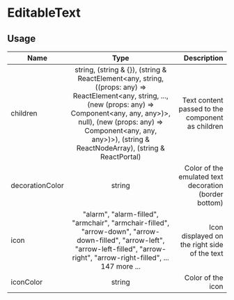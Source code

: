 <!-- 
This is an auto-generated markdown. 
You can change it in "src/molecules/EditableText.tsx" and run build:docs to update this file.
-->
# EditableText

## Usage
| Name        | Type           | Description  |
| ----------- |:--------------:| ------------:|
|children|string, (string & {}), (string & ReactElement<any, string, ((props: any) => ReactElement<any, string, ..., (new (props: any) => Component<any, any, any>)>, null), (new (props: any) => Component<any, any, any>)>), (string & ReactNodeArray), (string & ReactPortal)|Text content passed to the component as children
|decorationColor|string|Color of the emulated text decoration (border bottom)
|icon|"alarm", "alarm-filled", "armchair", "armchair-filled", "arrow-down", "arrow-down-filled", "arrow-left", "arrow-left-filled", "arrow-right", "arrow-right-filled", ... 147 more ...|Icon displayed on the right side of the text
|iconColor|string|Color of the icon
